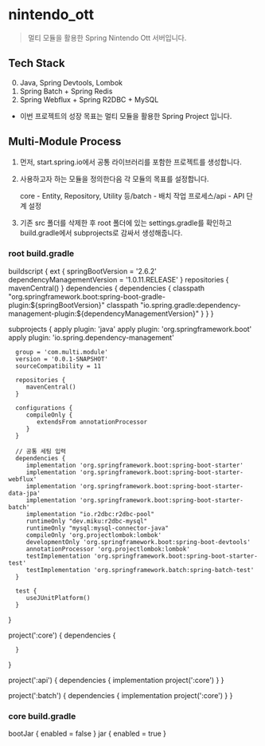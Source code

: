 # nintendo_ott

> 멀티 모듈을 활용한 Spring Nintendo Ott 서버입니다. 

## Tech Stack

0. Java, Spring Devtools, Lombok
1. Spring Batch + Spring Redis
2. Spring Webflux + Spring R2DBC + MySQL

- 이번 프로젝트의 성장 목표는 멀티 모듈을 활용한 Spring Project 입니다.

## Multi-Module Process

1. 먼저, start.spring.io에서 공통 라이브러리를 포함한 프로젝트를 생성합니다.
2. 사용하고자 하는 모듈을 정의한다음 각 모듈의 목표를 설정합니다. 
   
   core - Entity, Repository, Utility 등/batch - 배치 작업 프로세스/api - API 단계 설정

3. 기존 src 폴더를 삭제한 후 root 폴더에 있는 settings.gradle를 확인하고 build.gradle에서 subprojects로 감싸서 생성해줍니다. 

### root build.gradle

   buildscript {
      ext {
         springBootVersion = '2.6.2'
         dependencyManagementVersion = '1.0.11.RELEASE'
      }
      repositories {
         mavenCentral()
      }
      dependencies {
         dependencies {
            classpath "org.springframework.boot:spring-boot-gradle-plugin:${springBootVersion}"
            classpath "io.spring.gradle:dependency-management-plugin:${dependencyManagementVersion}"
         }
      }
   }

   subprojects {
      apply plugin: 'java'
      apply plugin: 'org.springframework.boot'
      apply plugin: 'io.spring.dependency-management'

      group = 'com.multi.module'
      version = '0.0.1-SNAPSHOT'
      sourceCompatibility = 11

      repositories {
         mavenCentral()
      }

      configurations {
         compileOnly {
            extendsFrom annotationProcessor
         }
      }

      // 공통 세팅 입력
      dependencies {
         implementation 'org.springframework.boot:spring-boot-starter'
         implementation 'org.springframework.boot:spring-boot-starter-webflux'
         implementation 'org.springframework.boot:spring-boot-starter-data-jpa'
         implementation 'org.springframework.boot:spring-boot-starter-batch'
         implementation "io.r2dbc:r2dbc-pool"
         runtimeOnly "dev.miku:r2dbc-mysql"
         runtimeOnly "mysql:mysql-connector-java"
         compileOnly 'org.projectlombok:lombok'
         developmentOnly 'org.springframework.boot:spring-boot-devtools'
         annotationProcessor 'org.projectlombok:lombok'
         testImplementation 'org.springframework.boot:spring-boot-starter-test'
         testImplementation 'org.springframework.batch:spring-batch-test'
      }

      test {
         useJUnitPlatform()
      }
   }

   project(':core') {
      dependencies {

      }
   }

   project(':api') {
      dependencies {
         implementation project(':core')
      }
   }

   project(':batch') {
      dependencies {
         implementation project(':core')
      }
   }

### core build.gradle

  bootJar { enabled = false }
  jar { enabled = true }
